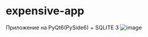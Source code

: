 # expensive-app
 Приложение на PyQt6(PySide6) + SQLITE 3
![image](https://github.com/qwilzzz/expensive-app/assets/56799789/60c449b1-a1ca-485c-a248-47fa2433e724)
